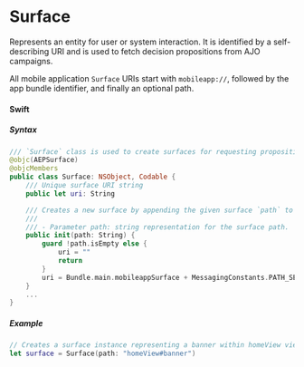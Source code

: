 # Surface

Represents an entity for user or system interaction. It is identified by a self-describing URI and is used to fetch decision propositions from AJO campaigns. 

All mobile application `Surface` URIs start with `mobileapp://`, followed by the app bundle identifier, and finally an optional path. 

#### Swift

##### Syntax

```swift
/// `Surface` class is used to create surfaces for requesting propositions in personalization query requests.
@objc(AEPSurface)
@objcMembers
public class Surface: NSObject, Codable {
    /// Unique surface URI string
    public let uri: String

    /// Creates a new surface by appending the given surface `path` to the mobile app surface prefix.
    ///
    /// - Parameter path: string representation for the surface path.
    public init(path: String) {
        guard !path.isEmpty else {
            uri = ""
            return
        }
        uri = Bundle.main.mobileappSurface + MessagingConstants.PATH_SEPARATOR + path
    }
    ...
}
```

##### Example

```swift
// Creates a surface instance representing a banner within homeView view in my mobile application.
let surface = Surface(path: "homeView#banner")
```